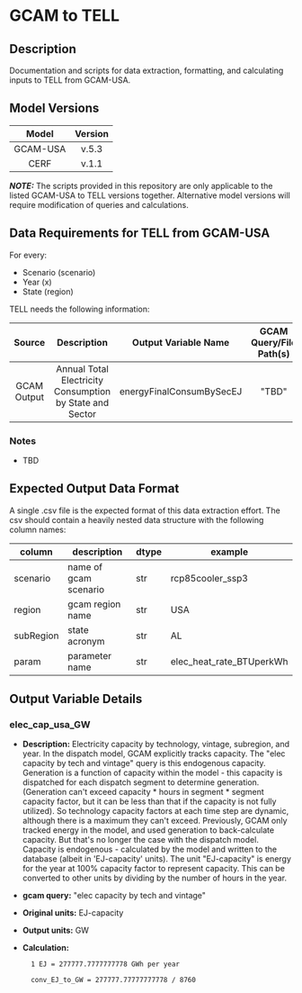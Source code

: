 # GCAM to TELL

## Description

Documentation and scripts for data extraction, formatting, and calculating inputs to TELL from GCAM-USA.

## Model Versions

|Model|Version|
|:-:|:-:|
| GCAM-USA | v.5.3 |
| CERF | v.1.1 |

**_NOTE:_**  The scripts provided in this repository are only applicable to the listed GCAM-USA to TELL versions 
together. Alternative model versions will require modification of queries and calculations.

## Data Requirements for TELL from GCAM-USA

For every:
* Scenario (scenario)
* Year (x)
* State (region)

TELL needs the following information:

| Source | Description | Output Variable Name | GCAM Query/File Path(s) | Original Units | Output Units |
|:-:|:-:|:-:|:-:|:-:|:-:|
| GCAM Output | Annual Total Electricity Consumption by State and Sector | energyFinalConsumBySecEJ | "TBD" | EJ | EJ |


### Notes

* TBD


## Expected Output Data Format

A single .csv file is the expected format of this data extraction effort. The csv should contain a heavily nested data structure with the following column names:


|column|description|dtype| example |
|----------------|--------------------------|-----|-------------------|
| scenario       | name of gcam scenario             | str | rcp85cooler_ssp3          |
| region         | gcam region name                  | str | USA                        |
| subRegion      | state acronym                     | str | AL                         |
| param          | parameter name                    | str | elec_heat_rate_BTUperkWh   |



## Output Variable Details

### elec_cap_usa_GW

* **Description:** Electricity capacity by technology, vintage, subregion, and year. In the dispatch model, GCAM explicitly tracks capacity.  The "elec capacity by tech and vintage" query is this endogenous capacity.  Generation is a function of capacity within the model - this capacity is dispatched for each dispatch segment to determine generation. (Generation can't exceed capacity * hours in segment * segment capacity factor, but it can be less than that if the capacity is not fully utilized).  So technology capacity factors at each time step are dynamic, although there is a maximum they can't exceed. Previously, GCAM only tracked energy in the model, and used generation to back-calculate capacity. But that's no longer the case with the dispatch model.  Capacity is endogenous - calculated by the model and written to the database (albeit in 'EJ-capacity' units). The unit "EJ-capacity" is energy for the year at 100% capacity factor to represent capacity. This can be converted to other units by dividing by the number of hours in the year.
* **gcam query:** "elec capacity by tech and vintage"
* **Original units:** EJ-capacity
* **Output units:** GW
* **Calculation:**

        1 EJ = 277777.7777777778 GWh per year

        conv_EJ_to_GW = 277777.77777777778 / 8760



